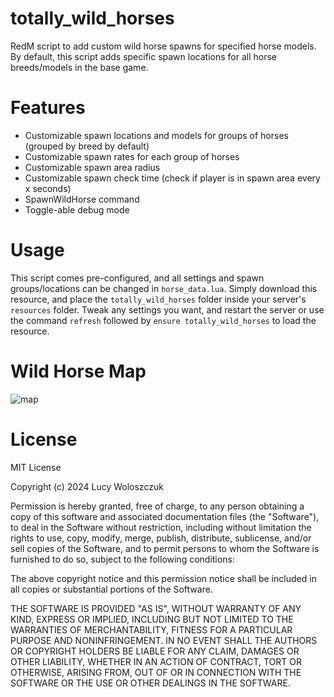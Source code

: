 # totally_wild_horses

RedM script to add custom wild horse spawns for specified horse models. By default, this script adds specific spawn
locations for all horse breeds/models in the base game.

# Features

- Customizable spawn locations and models for groups of horses (grouped by breed by default)
- Customizable spawn rates for each group of horses
- Customizable spawn area radius
- Customizable spawn check time (check if player is in spawn area every x seconds)
- SpawnWildHorse command
- Toggle-able debug mode

# Usage

This script comes pre-configured, and all settings and spawn groups/locations can be changed in `horse_data.lua`.
Simply download this resource, and place the `totally_wild_horses` folder inside your server's `resources` folder.
Tweak any settings you want, and restart the server or use the command `refresh` followed by `ensure
totally_wild_horses` to load the resource.

# Wild Horse Map

![map](https://github.com/totallyrin/totally_wild_horses/assets/1056415/4df75d09-0424-4e33-91d8-de482c3458c4)

# License

MIT License

Copyright (c) 2024 Lucy Woloszczuk

Permission is hereby granted, free of charge, to any person obtaining a copy
of this software and associated documentation files (the "Software"), to deal
in the Software without restriction, including without limitation the rights
to use, copy, modify, merge, publish, distribute, sublicense, and/or sell
copies of the Software, and to permit persons to whom the Software is
furnished to do so, subject to the following conditions:

The above copyright notice and this permission notice shall be included in all
copies or substantial portions of the Software.

THE SOFTWARE IS PROVIDED "AS IS", WITHOUT WARRANTY OF ANY KIND, EXPRESS OR
IMPLIED, INCLUDING BUT NOT LIMITED TO THE WARRANTIES OF MERCHANTABILITY,
FITNESS FOR A PARTICULAR PURPOSE AND NONINFRINGEMENT. IN NO EVENT SHALL THE
AUTHORS OR COPYRIGHT HOLDERS BE LIABLE FOR ANY CLAIM, DAMAGES OR OTHER
LIABILITY, WHETHER IN AN ACTION OF CONTRACT, TORT OR OTHERWISE, ARISING FROM,
OUT OF OR IN CONNECTION WITH THE SOFTWARE OR THE USE OR OTHER DEALINGS IN THE
SOFTWARE.
